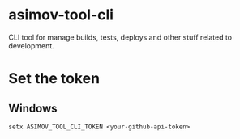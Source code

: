 # asimov-tool-cli
CLI tool for manage builds, tests, deploys and other stuff related to development.

# Set the token
## Windows
```
setx ASIMOV_TOOL_CLI_TOKEN <your-github-api-token>
```